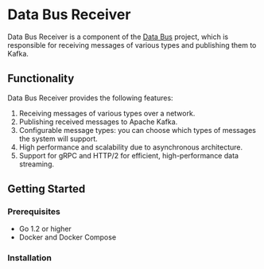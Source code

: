 # Data Bus Receiver

Data Bus Receiver is a component of the [Data Bus](https://github.com/MihasBel/data-bus) project, which is responsible
for receiving messages of various types and publishing them to Kafka.

## Functionality

Data Bus Receiver provides the following features:

1. Receiving messages of various types over a network.
2. Publishing received messages to Apache Kafka.
3. Configurable message types: you can choose which types of messages the system will support.
4. High performance and scalability due to asynchronous architecture.
5. Support for gRPC and HTTP/2 for efficient, high-performance data streaming.

## Getting Started

### Prerequisites

- Go 1.2 or higher
- Docker and Docker Compose

### Installation

